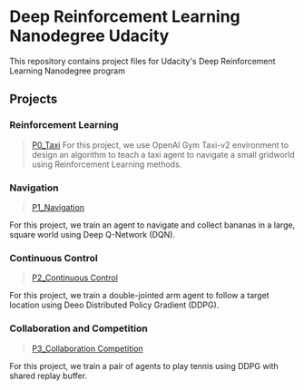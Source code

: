 # Deep Reinforcement Learning Nanodegree Udacity

This repository contains project files for Udacity's Deep Reinforcement Learning Nanodegree program

## Projects

### Reinforcement Learning
>[P0_Taxi](https://github.com/vmelan/DRLND-udacity/tree/master/p0_taxi-v2)
For this project, we use OpenAI Gym Taxi-v2 environment to design an algorithm to teach a taxi agent to navigate a small gridworld using Reinforcement Learning methods.

### Navigation
>[P1_Navigation](https://github.com/vmelan/DRLND-udacity/tree/master/p1_navigation)

For this project, we train an agent to navigate and collect bananas in a large, square world using Deep Q-Network (DQN).

### Continuous Control 
>[P2_Continuous Control](https://github.com/vmelan/DRLND-udacity/tree/master/p2_continuous_control)

For this project, we train a double-jointed arm agent to follow a target location using Deeo Distributed Policy
Gradient (DDPG).

### Collaboration and Competition
>[P3_Collaboration Competition](https://github.com/vmelan/DRLND-udacity/tree/master/p3_collab_compet)

For this project, we train a pair of agents to play tennis using DDPG with shared replay buffer.

